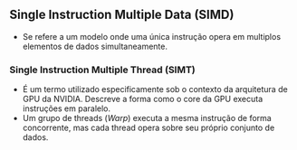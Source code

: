 ## Single Instruction Multiple Data (SIMD)
- Se refere a um modelo onde uma única instrução opera em multiplos elementos de dados simultaneamente.
### Single Instruction Multiple Thread (SIMT)
- É um termo utilizado especificamente sob o contexto da arquitetura de GPU da NVIDIA. Descreve a forma como o core da GPU executa instruções em paralelo.
- Um grupo de threads (*Warp*) executa a mesma instrução de forma concorrente, mas cada thread opera sobre seu próprio conjunto de dados.